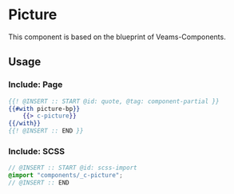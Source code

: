 # Picture

This component is based on the blueprint of Veams-Components.

## Usage

### Include: Page

``` hbs
{{! @INSERT :: START @id: quote, @tag: component-partial }}
{{#with picture-bp}}
	{{> c-picture}}
{{/with}}
{{! @INSERT :: END }}
```

### Include: SCSS

``` scss
// @INSERT :: START @id: scss-import
@import "components/_c-picture";
// @INSERT :: END
```
